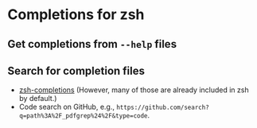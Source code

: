 # Completions for zsh

## Get completions from `--help` files

## Search for completion files
- [zsh-completions](https://github.com/zsh-users/zsh-completions/tree/master/src)
  (However, many of those are already included in zsh by default.)
- Code search on GitHub, e.g.,
  `https://github.com/search?q=path%3A%2F_pdfgrep%24%2F&type=code`.
